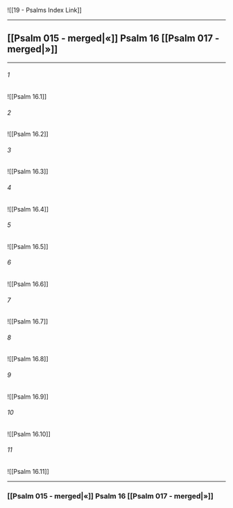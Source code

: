 ![[19 - Psalms Index Link]]

---
##  [[Psalm 015 - merged|«]] Psalm 16 [[Psalm 017 - merged|»]]

---

###### 1
![[Psalm 16.1]] 

###### 2
![[Psalm 16.2]] 

###### 3
![[Psalm 16.3]] 

###### 4
![[Psalm 16.4]]

###### 5 
![[Psalm 16.5]] 

###### 6
![[Psalm 16.6]] 

###### 7
![[Psalm 16.7]] 

###### 8
![[Psalm 16.8]] 

###### 9
![[Psalm 16.9]] 

###### 10
![[Psalm 16.10]] 

###### 11
![[Psalm 16.11]] 


---
###  [[Psalm 015 - merged|«]] Psalm 16 [[Psalm 017 - merged|»]]